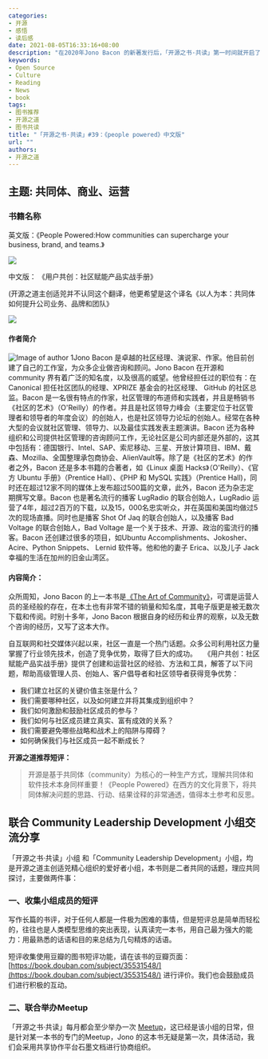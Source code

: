 ```yaml
---
categories:
- 开源
- 感悟
- 读后感
date: 2021-08-05T16:33:16+08:00
description: "在2020年Jono Bacon 的新著发行后，「开源之书·共读」第一时间就开启了阅读，Apache member 姜宁老师还做了线下的分享，但是碍于语言障碍，实际阅读者寥寥，2021.7月，中文版面世，我们当然要继续发动一次共读，而且还要专门针对本书作一次Meetup。"
keywords:
- Open Source
- Culture
- Reading
- News
- book
tags:
- 图书推荐
- 开源之道
- 图书共读
title: "「开源之书·共读」#39：《people powered》中文版"
url: ""
authors:
- 开源之道
---
```


## 主题: 共同体、商业、运营

### 书籍名称

英文版：《People Powered:How communities can supercharge your business, brand, and teams.》

![](https://tse4-mm.cn.bing.net/th/id/OIP-C.7d136G42esg2lPmxxy4-SQHaDf?pid=ImgDet&rs=1)

中文版： 《用户共创：社区赋能产品实战手册》

(开源之道主创适兕并不认同这个翻译，他更希望是这个译名《以人为本：共同体如何提升公司业务、品牌和团队》

![](images/people-powered-chinese.png)

#### 作者简介

![Image of author 1](https://opensource.com/sites/default/files/styles/profile_pictures/public/jonob_2_sq.jpg)Jono Bacon 是卓越的社区经理、演说家、作家。他目前创建了自己的工作室，为众多企业做咨询和顾问。Jono Bacon 在开源和community 界有着广泛的知名度，以及很高的威望。他曾经担任过的职位有：在 Canonical 担任社区团队的经理、XPRIZE 基金会的社区经理、 GitHub 的社区总监。Bacon 是一名很有特点的作家，社区管理的布道师和实践者，并且是畅销书《社区的艺术》（O'Reilly）的作者。并且是社区领导力峰会（主要定位于社区管理者和领导者的年度会议）的创始人，也是社区领导力论坛的创始人。经常在各种大型的会议就社区管理、领导力、以及最佳实践发表主题演讲。Bacon 还为各种组织和公司提供社区管理的咨询顾问工作，无论社区是公司内部还是外部的，这其中包括有：德国银行、Intel、SAP、索尼移动、三星、开放计算项目、IBM、戴森、Mozilla、全国整理承包商协会、AlienVault等。除了是《社区的艺术》的作者之外，Bacon 还是多本书籍的合著者，如《Linux 桌面 Hacks》（O'Reilly）、《官方 Ubuntu 手册》（Prentice Hall）、《PHP 和 MySQL 实践》（Prentice Hall)，同时还在超过12家不同的媒体上发布超过500篇的文章，此外，Bacon 还为杂志定期撰写文章。Bacon 也是著名流行的播客 LugRadio 的联合创始人，LugRadio 运营了4年，超过2百万的下载，以及15，000名忠实听众，并在英国和美国均做过5次的现场直播。同时也是播客 Shot Of Jaq 的联合创始人，以及播客 Bad Voltage 的联合创始人，Bad Voltage 是一个关于技术、开源、政治的蛮流行的播客。Bacon 还创建过很多的项目，如Ubuntu Accomplishments、Jokosher、Acire、Python Snippets、 Lernid 软件等。他和他的妻子 Erica、以及儿子 Jack 幸福的生活在加州的旧金山湾区。

#### 内容简介：

众所周知，Jono Bacon 的上一本书是[《The Art of Community》](https://www.jonobacon.com/books/artofcommunity/)，可谓是运营人员的圣经般的存在，在本土也有非常不错的销量和知名度，其电子版更是被无数次下载和传阅。时别十多年，Jono Bacon 根据自身的经历和业界的观察，以及无数个咨询的经历，又写了这本大作。



自互联网和社交媒体兴起以来，社区一直是一个热门话题。众多公司利用社区力量掌握了行业领先技术，创造了竞争优势，取得了巨大的成功。　　《用户共创：社区赋能产品实战手册》提供了创建和运营社区的经验、方法和工具，解答了以下问题，帮助高级管理人员、创始人、客户倡导者和社区领导者获得竞争优势：

* 我们建立社区的关键价值主张是什么？
* 我们需要哪种社区，以及如何建立并将其集成到组织中？
* 我们如何激励和鼓励社区成员的参与？
* 我们如何与社区成员建立真实、富有成效的关系？
* 我们需要避免哪些战略和战术上的陷阱与障碍？
* 如何确保我们与社区成员一起不断成长？

**开源之道推荐短评：**

> 开源是基于共同体（community）为核心的一种生产方式，理解共同体和软件技术本身同样重要！《People Powered》在西方的文化背景下，将共同体解决问题的思路、行动、结果诠释的非常通透，值得本土参考和反思。

## 联合 Community Leadership Development 小组交流分享

「开源之书·共读」小组 和「Community Leadership Development」小组，均是开源之道主创适兕精心组织的爱好者小组，本书则是二者共同的话题，理应共同探讨，主要做两件事：

### 一、收集小组成员的短评

写作长篇的书评，对于任何人都是一件极为困难的事情，但是短评总是简单而轻松的，往往也是人类模型思维的突出表现，认真读完一本书，用自己最为强大的能力：用最熟悉的话语和目的来总结为几句精炼的话语。

短评收集使用豆瓣的图书短评功能，请在该书的豆瓣页面：[https://book.douban.com/subject/35531548/](https://book.douban.com/subject/35531548/) 进行评价。我们也会鼓励成员们进行积极的互动。

### 二、联合举办Meetup

「开源之书·共读」每月都会至少举办一次  [Meetup](https://shimo.im/docs/lkqUDDblhE0VKXee)，这已经是该小组的日常，但是针对某一本书的专门的Meetup，Jono 的这本书无疑是第一次，具体活动，我们会采用共享协作平台石墨文档进行协商组织。

